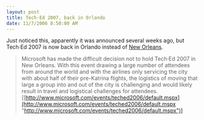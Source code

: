 ```yaml
---
layout: post
title: Tech·Ed 2007, back in Orlando
date: 11/7/2006 8:50:00 AM
---
```


Just noticed this, apparently it was announced several weeks ago, but Tech·Ed 2007 is now back in Orlando instead of [New Orleans](/sdorman/archive/2006/10/13/94030.aspx "TechEd 2007 is not in New Orleans anymore!").

> Microsoft has made the difficult decision not to hold Tech·Ed 2007 in New Orleans. With this event drawing a large number of attendees from around the world and with the airlines only servicing the city with about half of their pre-Katrina flights, the logistics of moving that large a group into and out of the city is challenging and would likely result in travel and logistical challenges for attendees. [[http://www.microsoft.com/events/teched2006/default.mspx](http://www.microsoft.com/events/teched2006/default.mspx "http://www.microsoft.com/events/teched2006/default.mspx")]
